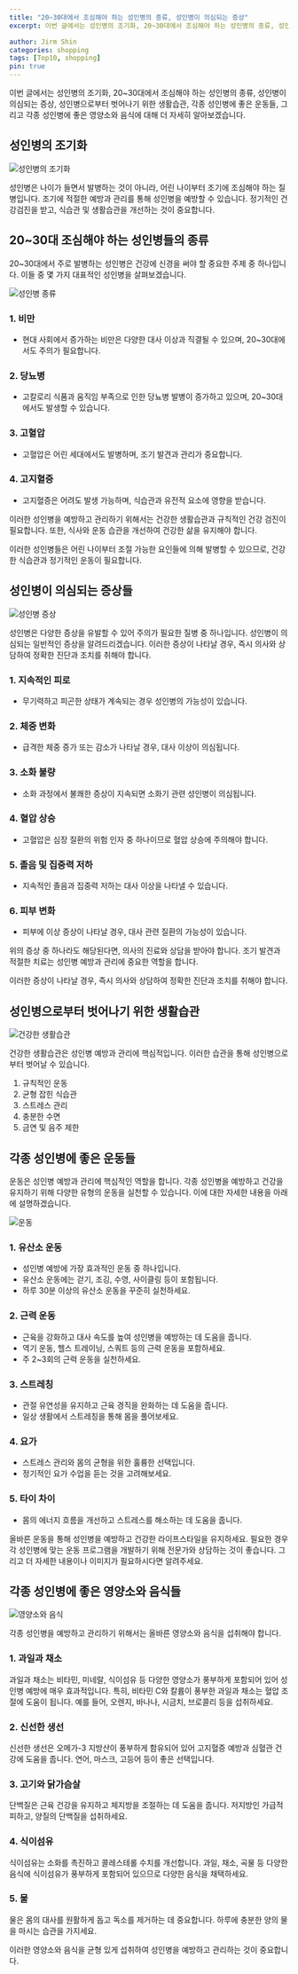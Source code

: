 ```yaml
---
title: "20~30대에서 조심해야 하는 성인병의 종류, 성인병이 의심되는 증상"
excerpt: 이번 글에서는 성인병의 조기화, 20~30대에서 조심해야 하는 성인병의 종류, 성인병이 의심되는 증상, 성인병으로부터 벗어나기 위한 생활습관, 각종 성인병에 좋은 운동들, 그리고 각종 성인병에 좋은 영양소와 음식에 대해 더 자세히 알아보겠습니다.

author: Jirm Shin
categories: shopping
tags: [Top10, shopping]
pin: true
---
```


이번 글에서는 성인병의 조기화, 20~30대에서 조심해야 하는 성인병의 종류, 성인병이 의심되는 증상, 성인병으로부터 벗어나기 위한 생활습관, 각종 성인병에 좋은 운동들, 그리고 각종 성인병에 좋은 영양소와 음식에 대해 더 자세히 알아보겠습니다.

## 성인병의 조기화

![성인병의 조기화](https://source.unsplash.com/1600x900/?health)

성인병은 나이가 들면서 발병하는 것이 아니라, 어린 나이부터 조기에 조심해야 하는 질병입니다. 조기에 적절한 예방과 관리를 통해 성인병을 예방할 수 있습니다. 정기적인 건강검진을 받고, 식습관 및 생활습관을 개선하는 것이 중요합니다.

## 20~30대 조심해야 하는 성인병들의 종류

20~30대에서 주로 발병하는 성인병은 건강에 신경을 써야 할 중요한 주제 중 하나입니다. 이들 중 몇 가지 대표적인 성인병을 살펴보겠습니다.

![성인병 종류](https://source.unsplash.com/1600x900/?disease)

### 1. 비만
- 현대 사회에서 증가하는 비만은 다양한 대사 이상과 직결될 수 있으며, 20~30대에서도 주의가 필요합니다.

### 2. 당뇨병
- 고칼로리 식품과 움직임 부족으로 인한 당뇨병 발병이 증가하고 있으며, 20~30대에서도 발생할 수 있습니다.

### 3. 고혈압
- 고혈압은 어린 세대에서도 발병하며, 조기 발견과 관리가 중요합니다.

### 4. 고지혈증
- 고지혈증은 어려도 발생 가능하며, 식습관과 유전적 요소에 영향을 받습니다.

이러한 성인병을 예방하고 관리하기 위해서는 건강한 생활습관과 규칙적인 건강 검진이 필요합니다. 또한, 식사와 운동 습관을 개선하여 건강한 삶을 유지해야 합니다.

이러한 성인병들은 어린 나이부터 조절 가능한 요인들에 의해 발병할 수 있으므로, 건강한 식습관과 정기적인 운동이 필요합니다.

## 성인병이 의심되는 증상들

![성인병 증상](https://source.unsplash.com/1600x900/?symptoms)

성인병은 다양한 증상을 유발할 수 있어 주의가 필요한 질병 중 하나입니다. 성인병이 의심되는 일반적인 증상을 알려드리겠습니다. 이러한 증상이 나타날 경우, 즉시 의사와 상담하여 정확한 진단과 조치를 취해야 합니다.

### 1. 지속적인 피로
- 무기력하고 피곤한 상태가 계속되는 경우 성인병의 가능성이 있습니다.

### 2. 체중 변화
- 급격한 체중 증가 또는 감소가 나타날 경우, 대사 이상이 의심됩니다.

### 3. 소화 불량
- 소화 과정에서 불쾌한 증상이 지속되면 소화기 관련 성인병이 의심됩니다.

### 4. 혈압 상승
- 고혈압은 심장 질환의 위험 인자 중 하나이므로 혈압 상승에 주의해야 합니다.

### 5. 졸음 및 집중력 저하
- 지속적인 졸음과 집중력 저하는 대사 이상을 나타낼 수 있습니다.

### 6. 피부 변화
- 피부에 이상 증상이 나타날 경우, 대사 관련 질환의 가능성이 있습니다.

위의 증상 중 하나라도 해당된다면, 의사의 진료와 상담을 받아야 합니다. 조기 발견과 적절한 치료는 성인병 예방과 관리에 중요한 역할을 합니다.

이러한 증상이 나타날 경우, 즉시 의사와 상담하여 정확한 진단과 조치를 취해야 합니다.

## 성인병으로부터 벗어나기 위한 생활습관

![건강한 생활습관](https://source.unsplash.com/1600x900/?lifestyle)

건강한 생활습관은 성인병 예방과 관리에 핵심적입니다. 이러한 습관을 통해 성인병으로부터 벗어날 수 있습니다.
1. 규칙적인 운동
2. 균형 잡힌 식습관
3. 스트레스 관리
4. 충분한 수면
5. 금연 및 음주 제한

## 각종 성인병에 좋은 운동들
운동은 성인병 예방과 관리에 핵심적인 역할을 합니다. 각종 성인병을 예방하고 건강을 유지하기 위해 다양한 유형의 운동을 실천할 수 있습니다. 이에 대한 자세한 내용을 아래에 설명하겠습니다.

![운동](https://source.unsplash.com/1600x900/?exercise)

### 1. 유산소 운동
- 성인병 예방에 가장 효과적인 운동 중 하나입니다.
- 유산소 운동에는 걷기, 조깅, 수영, 사이클링 등이 포함됩니다.
- 하루 30분 이상의 유산소 운동을 꾸준히 실천하세요.

### 2. 근력 운동
- 근육을 강화하고 대사 속도를 높여 성인병을 예방하는 데 도움을 줍니다.
- 역기 운동, 헬스 트레이닝, 스쿼트 등의 근력 운동을 포함하세요.
- 주 2~3회의 근력 운동을 실천하세요.

### 3. 스트레칭
- 관절 유연성을 유지하고 근육 경직을 완화하는 데 도움을 줍니다.
- 일상 생활에서 스트레칭을 통해 몸을 풀어보세요.

### 4. 요가
- 스트레스 관리와 몸의 균형을 위한 훌륭한 선택입니다.
- 정기적인 요가 수업을 듣는 것을 고려해보세요.

### 5. 타이 차이
- 몸의 에너지 흐름을 개선하고 스트레스를 해소하는 데 도움을 줍니다.

올바른 운동을 통해 성인병을 예방하고 건강한 라이프스타일을 유지하세요. 필요한 경우 각 성인병에 맞는 운동 프로그램을 개발하기 위해 전문가와 상담하는 것이 좋습니다. 그리고 더 자세한 내용이나 이미지가 필요하시다면 알려주세요.

## 각종 성인병에 좋은 영양소와 음식들

![영양소와 음식](https://source.unsplash.com/1600x900/?nutrition)

각종 성인병을 예방하고 관리하기 위해서는 올바른 영양소와 음식을 섭취해야 합니다.

### 1. 과일과 채소
과일과 채소는 비타민, 미네랄, 식이섬유 등 다양한 영양소가 풍부하게 포함되어 있어 성인병 예방에 매우 효과적입니다. 특히, 비타민 C와 칼륨이 풍부한 과일과 채소는 혈압 조절에 도움이 됩니다. 예를 들어, 오렌지, 바나나, 시금치, 브로콜리 등을 섭취하세요.

### 2. 신선한 생선
신선한 생선은 오메가-3 지방산이 풍부하게 함유되어 있어 고지혈증 예방과 심혈관 건강에 도움을 줍니다. 연어, 마스크, 고등어 등이 좋은 선택입니다.

### 3. 고기와 닭가슴살
단백질은 근육 건강을 유지하고 체지방을 조절하는 데 도움을 줍니다. 저지방인 가급적 피하고, 양질의 단백질을 섭취하세요.

### 4. 식이섬유
식이섬유는 소화를 촉진하고 콜레스테롤 수치를 개선합니다. 과일, 채소, 곡물 등 다양한 음식에 식이섬유가 풍부하게 포함되어 있으므로 다양한 음식을 채택하세요.

### 5. 물
물은 몸의 대사를 원활하게 돕고 독소를 제거하는 데 중요합니다. 하루에 충분한 양의 물을 마시는 습관을 가지세요.

이러한 영양소와 음식을 균형 있게 섭취하여 성인병을 예방하고 관리하는 것이 중요합니다.

